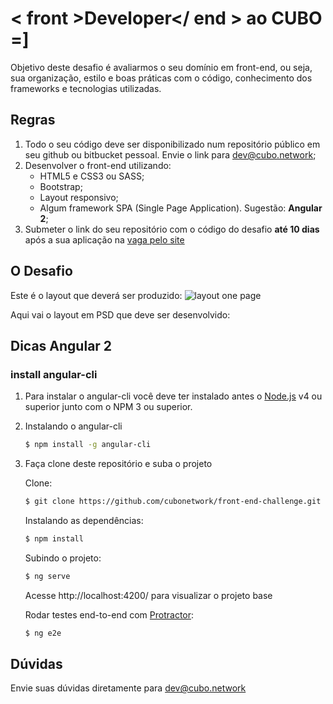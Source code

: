 # < front >Developer</ end > ao CUBO =]

Objetivo deste desafio é avaliarmos o seu domínio em front-end, ou seja, sua organização, estilo e boas práticas com o código, conhecimento dos frameworks e tecnologias utilizadas.

## Regras

1. Todo o seu código deve ser disponibilizado num repositório público em seu github ou bitbucket pessoal. Envie o link para dev@cubo.network;  
2. Desenvolver o front-end utilizando: 
    - HTML5 e CSS3 ou SASS;
    - Bootstrap;
    - Layout responsivo;
    - Algum framework SPA (Single Page Application). Sugestão: **Angular 2**;
3. Submeter o link do seu repositório com o código do desafio **até 10 dias** após a sua aplicação na [vaga pelo site](https://cubo.network/jobs/96b32cb4-20aa-4f44-b34c-dc4cfa05adb4)

## O Desafio

Este é o layout que deverá ser produzido:
![layout one page](https://github.com/cubonetwork/front-end-challenge/blob/master/layout-onepage.png)

Aqui vai o layout em PSD que deve ser desenvolvido:

## Dicas Angular 2

### install angular-cli
1. Para instalar o angular-cli você deve ter instalado antes o [Node.js](https://nodejs.org/) v4 ou superior junto com o NPM 3 ou superior.

2. Instalando o angular-cli 
    ```sh
    $ npm install -g angular-cli
    ```

3. Faça clone deste repositório e suba o projeto

    Clone: 
    ```sh
    $ git clone https://github.com/cubonetwork/front-end-challenge.git
    ```
    Instalando as dependências:
    ```sh
    $ npm install
    ```
    Subindo o projeto:
    ```sh
    $ ng serve
    ```
    Acesse http://localhost:4200/ para visualizar o projeto base

    Rodar testes end-to-end com [Protractor](http://www.protractortest.org/):
    ```sh
    $ ng e2e
    ```

## Dúvidas
Envie suas dúvidas diretamente para dev@cubo.network
